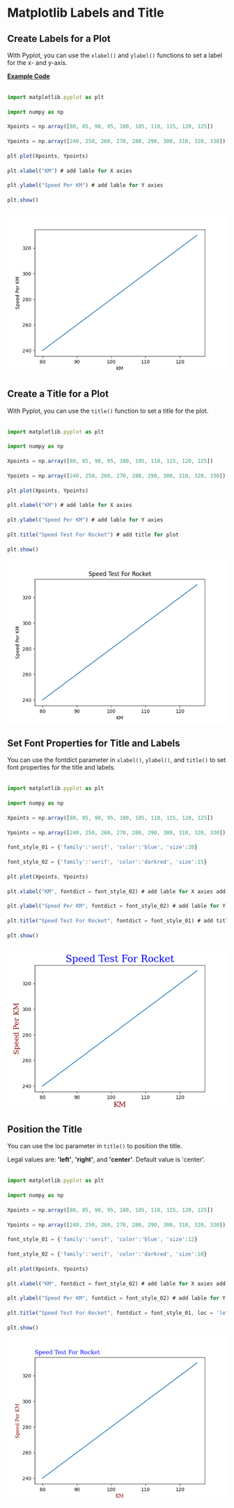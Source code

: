 # Matplotlib Labels and Title

## Create Labels for a Plot

With Pyplot, you can use the `xlabel()` and `ylabel()` functions to set a label for the x- and y-axis.

[**Example Code**]()

```javascript

import matplotlib.pyplot as plt

import numpy as np

Xpoints = np.array([80, 85, 90, 95, 100, 105, 110, 115, 120, 125])

Ypoints = np.array([240, 250, 260, 270, 280, 290, 300, 310, 320, 330])

plt.plot(Xpoints, Ypoints)

plt.xlabel("KM") # add lable for X axies

plt.ylabel("Speed Per KM") # add lable for Y axies

plt.show()

```
![Excepted Output](https://github.com/Deshan555/Python-Matplotlib/blob/main/Screenshots/Chapter_03/Figure_1.png)

## Create a Title for a Plot

With Pyplot, you can use the `title()` function to set a title for the plot.

```javascript

import matplotlib.pyplot as plt

import numpy as np

Xpoints = np.array([80, 85, 90, 95, 100, 105, 110, 115, 120, 125])

Ypoints = np.array([240, 250, 260, 270, 280, 290, 300, 310, 320, 330])

plt.plot(Xpoints, Ypoints)

plt.xlabel("KM") # add lable for X axies

plt.ylabel("Speed Per KM") # add lable for Y axies

plt.title("Speed Test For Rocket") # add title for plot 

plt.show()

```
![Excepted Output](https://github.com/Deshan555/Python-Matplotlib/blob/main/Screenshots/Chapter_03/Figure_2.png)

## Set Font Properties for Title and Labels

You can use the fontdict parameter in `xlabel()`, `ylabel()`, and `title()` to set font properties for the title and labels.

```javascript

import matplotlib.pyplot as plt

import numpy as np

Xpoints = np.array([80, 85, 90, 95, 100, 105, 110, 115, 120, 125])

Ypoints = np.array([240, 250, 260, 270, 280, 290, 300, 310, 320, 330])

font_style_01 = {'family':'serif', 'color':'blue', 'size':20}

font_style_02 = {'family':'serif', 'color':'darkred', 'size':15}

plt.plot(Xpoints, Ypoints)

plt.xlabel("KM", fontdict = font_style_02) # add lable for X axies add properties

plt.ylabel("Speed Per KM", fontdict = font_style_02) # add lable for Y axies add properties

plt.title("Speed Test For Rocket", fontdict = font_style_01) # add title for plot add properties

plt.show()

```
![Excepted Output](https://github.com/Deshan555/Python-Matplotlib/blob/main/Screenshots/Chapter_03/Figure_3.png)

## Position the Title
You can use the loc parameter in `title()` to position the title.

Legal values are: **'left'**, **'right'**, and **'center'**. Default value is 'center'.

```javascript

import matplotlib.pyplot as plt

import numpy as np

Xpoints = np.array([80, 85, 90, 95, 100, 105, 110, 115, 120, 125])

Ypoints = np.array([240, 250, 260, 270, 280, 290, 300, 310, 320, 330])

font_style_01 = {'family':'serif', 'color':'blue', 'size':12}

font_style_02 = {'family':'serif', 'color':'darkred', 'size':10}

plt.plot(Xpoints, Ypoints)

plt.xlabel("KM", fontdict = font_style_02) # add lable for X axies add properties

plt.ylabel("Speed Per KM", fontdict = font_style_02) # add lable for Y axies add properties

plt.title("Speed Test For Rocket", fontdict = font_style_01, loc = 'left') # add title for plot add properties

plt.show()

```
![Excepted Output](https://github.com/Deshan555/Python-Matplotlib/blob/main/Screenshots/Chapter_03/Figure_4.png)
